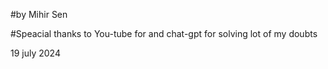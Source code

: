 #by Mihir Sen

#Speacial thanks to You-tube for and chat-gpt for solving lot of my doubts

19 july 2024

